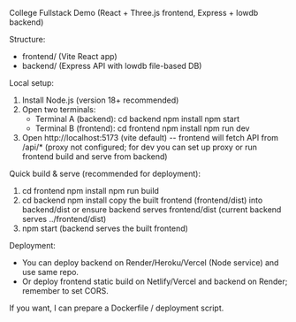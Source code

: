 
College Fullstack Demo (React + Three.js frontend, Express + lowdb backend)

Structure:
- frontend/  (Vite React app)
- backend/   (Express API with lowdb file-based DB)

Local setup:
1) Install Node.js (version 18+ recommended)
2) Open two terminals:
   - Terminal A (backend): 
       cd backend
       npm install
       npm start
   - Terminal B (frontend):
       cd frontend
       npm install
       npm run dev
3) Open http://localhost:5173 (vite default) -- frontend will fetch API from /api/* (proxy not configured; for dev you can set up proxy or run frontend build and serve from backend)

Quick build & serve (recommended for deployment):
1) cd frontend
   npm install
   npm run build
2) cd backend
   npm install
   copy the built frontend (frontend/dist) into backend/dist or ensure backend serves frontend/dist (current backend serves ../frontend/dist)
3) npm start (backend serves the built frontend)

Deployment:
- You can deploy backend on Render/Heroku/Vercel (Node service) and use same repo.
- Or deploy frontend static build on Netlify/Vercel and backend on Render; remember to set CORS.

If you want, I can prepare a Dockerfile / deployment script.
